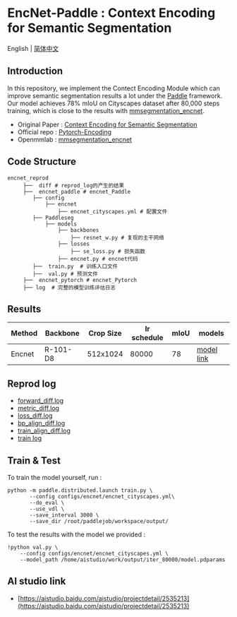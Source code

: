 
# EncNet-Paddle : Context Encoding for Semantic Segmentation
 English | [简体中文](README_CN.md)
 
## Introduction 

In this repository, we implement the Contect Encoding Module which can improve semantic segmentation results a lot under the [Paddle](https://www.paddlepaddle.org.cn/) framework. Our model achieves 78% mIoU on Cityscapes dataset after 80,000 steps training, which is close to the results with [mmsegmentation_encnet](https://github.com/open-mmlab/mmsegmentation/tree/master/configs/encnet).  

- Original Paper : [Context Encoding for Semantic Segmentation](https://arxiv.org/abs/1803.08904)  
- Official repo : [Pytorch-Encoding](https://github.com/zhanghang1989/PyTorch-Encoding)  
- Openmmlab : [mmsegmentation_encnet](https://github.com/open-mmlab/mmsegmentation/tree/master/configs/encnet)  

## Code Structure
```
encnet_reprod
     ├──  diff # reprod_log的产生的结果
     ├──  encnet_paddle # encnet_Paddle
        ├── config
            ├── encnet
                ├── encnet_cityscapes.yml # 配置文件
        ├── Paddleseg
            ├── models
                ├── backbones
                    ├── resnet_w.py # 复现的主干网络
                ├── losses
                    ├── se_loss.py # 损失函数
                ├── encnet.py # encnet代码
        ├──  train.py  # 训练入口文件
        ├──  val.py # 预测文件
     ├──  encnet_pytorch # encnet_Pytorch
     ├── log  # 完整的模型训练评估日志

```

## Results

<center>  
     
|Method| Backbone | Crop Size | lr schedule | mIoU | models |    
|----|----|----|----|----|----|       
| Encnet | R-101-D8 | 512x1024 | 80000 | 78 | [model link]() |  
     
</center>  

## Reprod log

- [forward_diff.log](./diff/forward_diff.log)  
- [metric_diff.log](./diff/metric_diff.log)  
- [loss_diff.log](./diff/loss_diff.log) 
- [bp_align_diff.log](./diff/bp_align_diff.log)  
- [train_align_diff.log](./diff/train_align_diff.log)  
- [train log](./diff/train.log) 

## Train & Test

To train the model yourself, run :  
```
python -m paddle.distributed.launch train.py \ 
       --config configs/encnet/encnet_cityscapes.yml\ 
       --do_eval \ 
       --use_vdl \ 
       --save_interval 3000 \ 
       --save_dir /root/paddlejob/workspace/output/ 
```
To test the results with the model we provided :
```
!python val.py \
	--config configs/encnet/encnet_cityscapes.yml \ 
	--model_path /home/aistudio/work/output/iter_80000/model.pdparams
```

## AI studio link

* [https://aistudio.baidu.com/aistudio/projectdetail/2535213](https://aistudio.baidu.com/aistudio/projectdetail/2535213)


